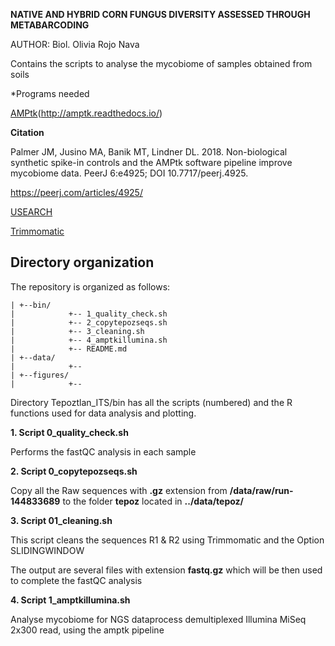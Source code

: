 


**NATIVE AND HYBRID CORN FUNGUS DIVERSITY ASSESSED THROUGH METABARCODING**

AUTHOR: Biol. Olivia Rojo Nava

Contains the scripts to analyse the mycobiome of samples obtained from soils

*Programs needed

[AMPtk](https://amptk.readthedocs.io/en/latest/quick-start.html)(http://amptk.readthedocs.io/)

**Citation**

Palmer JM, Jusino MA, Banik MT, Lindner DL. 2018. Non-biological synthetic spike-in controls and the AMPtk software pipeline improve mycobiome data. PeerJ 6:e4925; DOI 10.7717/peerj.4925.

https://peerj.com/articles/4925/

[USEARCH](https://drive5.com/cgi-bin/upload3.py?license=2020030317323206966)

[Trimmomatic](http://www.usadellab.org/cms/?page=trimmomatic)


## Directory organization

The repository is organized as follows:

```
| +--bin/
|            +-- 1_quality_check.sh
|            +-- 2_copytepozseqs.sh
|            +-- 3_cleaning.sh
|            +-- 4_amptkillumina.sh
|            +-- README.md
| +--data/
|            +--
| +--figures/
|            +--

```

Directory Tepoztlan_ITS/bin has all the scripts (numbered) and the R functions used for data analysis and plotting.

**1. Script 0_quality_check.sh**

Performs the fastQC analysis in each sample


**2. Script  0_copytepozseqs.sh**

Copy all the Raw sequences with **.gz** extension from **/data/raw/run-144833689** to the folder **tepoz** located in **../data/tepoz/**

**3. Script 01_cleaning.sh**

This script cleans the sequences R1 & R2 using Trimmomatic and the Option SLIDINGWINDOW

The output are several files with extension **fastq.gz** which will be then used to complete the fastQC analysis

**4. Script 1_amptkillumina.sh**

Analyse mycobiome for NGS dataprocess demultiplexed Illumina MiSeq 2x300 read, using the amptk pipeline
